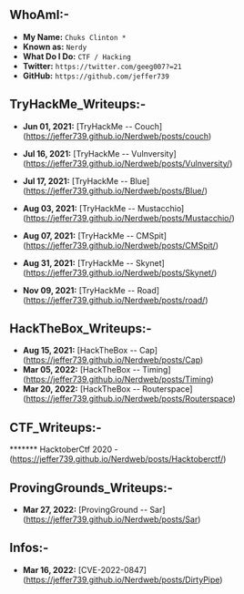 
## WhoAmI:-


- **My Name:**    `Chuks Clinton *`
- **Known as:**   `Nerdy`
- **What Do I Do:**  `CTF / Hacking`
- **Twitter:**    `https://twitter.com/geeg007?=21`
- **GitHub:**     `https://github.com/jeffer739`


## **TryHackMe_Writeups:-**
- **Jun 01, 2021:** [TryHackMe -- Couch] (https://jeffer739.github.io/Nerdweb/posts/couch)

- **Jul 16, 2021:** [TryHackMe -- Vulnversity] (https://jeffer739.github.io/Nerdweb/posts/Vulnversity/)

- **Jul 17, 2021:** [TryHackMe -- Blue] (https://jeffer739.github.io/Nerdweb/posts/Blue/)

- **Aug 03, 2021:** [TryHackMe -- Mustacchio] (https://jeffer739.github.io/Nerdweb/posts/Mustacchio/)
- **Aug 07, 2021:** [TryHackMe -- CMSpit] (https://jeffer739.github.io/Nerdweb/posts/CMSpit/)
- **Aug 31, 2021:** [TryHackMe -- Skynet] (https://jeffer739.github.io/Nerdweb/posts/Skynet/)

- **Nov 09, 2021:** [TryHackMe -- Road] (https://jeffer739.github.io/Nerdweb/posts/road/)





## **HackTheBox_Writeups:-**
- **Aug 15, 2021:** [HackTheBox -- Cap] (https://jeffer739.github.io/Nerdweb/posts/Cap)
- **Mar 05, 2022:** [HackTheBox -- Timing] (https://jeffer739.github.io/Nerdweb/posts/Timing)
- **Mar 20, 2022:** [HackTheBox -- Routerspace] (https://jeffer739.github.io/Nerdweb/posts/Routerspace)


## **CTF_Writeups:-** 
*******  HacktoberCtf 2020 - (https://jeffer739.github.io/Nerdweb/posts/Hacktoberctf/) 




## **ProvingGrounds_Writeups:-** 

- **Mar 27, 2022:** [ProvingGround -- Sar] (https://jeffer739.github.io/Nerdweb/posts/Sar)




## **Infos:-** 
- **Mar 16, 2022:** [CVE-2022-0847] (https://jeffer739.github.io/Nerdweb/posts/DirtyPipe)
